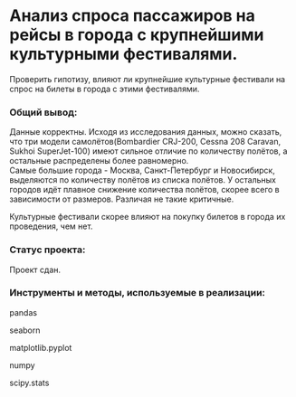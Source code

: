 # Анализ спроса пассажиров на рейсы в города с крупнейшими культурными фестивалями.

Проверить гипотизу, влияют ли крупнейшие культурные фестивали на спрос на билеты в города с этими фестивалями.   

### Общий вывод:

Данные корректны. Исходя из исследования данных, можно сказать, что три модели самолётов(Bombardier CRJ-200, Cessna 208 Caravan, Sukhoi SuperJet-100) имеют сильное отличие по количеству полётов, а остальные распределены более равномерно.  
Самые большие города - Москва, Санкт-Петербург и Новосибирск, выделяются по количеству полётов из списка полётов. У остальных городов идёт плавное снижение количества полётов, скорее всего в зависимости от размеров. Различая не такие критичные.  

Культурные фестивали скорее влияют на покупку билетов в города их проведения, чем нет.  

### Статус проекта:

Проект сдан.  

### Инструменты и методы, используемые в реализации:

pandas  

seaborn  

matplotlib.pyplot  

numpy

scipy.stats  
